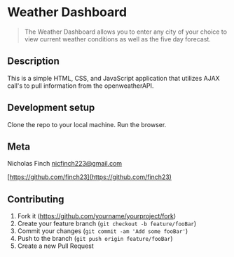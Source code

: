 # Weather Dashboard
> The Weather Dashboard allows you to enter any city of your choice to view current weather conditions as well as the five day forecast.


## Description
This is a simple HTML, CSS, and JavaScript application that utilizes AJAX call's to pull information from the openweatherAPI. 

## Development setup

Clone the repo to your local machine. Run the browser.

## Meta

Nicholas Finch
nicfinch223@gmail.com


[https://github.com/finch23](https://github.com/finch23)

## Contributing

1. Fork it (<https://github.com/yourname/yourproject/fork>)
2. Create your feature branch (`git checkout -b feature/fooBar`)
3. Commit your changes (`git commit -am 'Add some fooBar'`)
4. Push to the branch (`git push origin feature/fooBar`)
5. Create a new Pull Request
